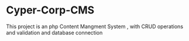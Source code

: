 # Cyper-Corp-CMS
This project is an php Content Mangment System , with CRUD operations and validation and database connection
